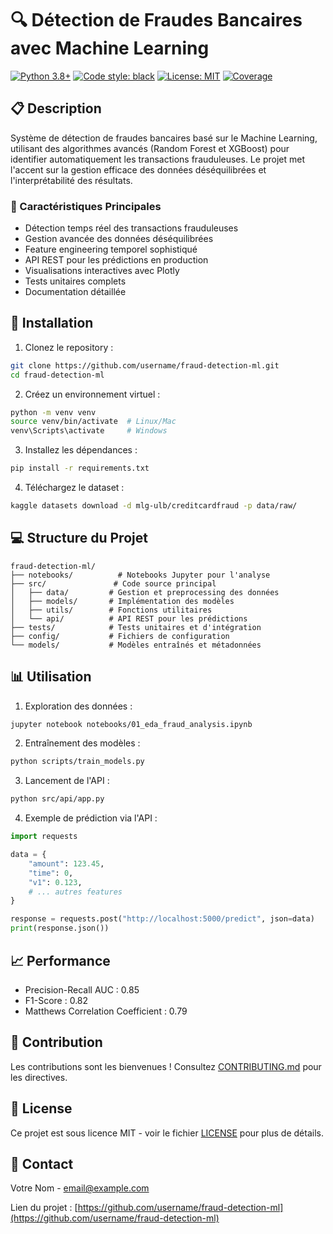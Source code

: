 # 🔍 Détection de Fraudes Bancaires avec Machine Learning

[![Python 3.8+](https://img.shields.io/badge/python-3.8+-blue.svg)](https://www.python.org/downloads/)
[![Code style: black](https://img.shields.io/badge/code%20style-black-000000.svg)](https://github.com/psf/black)
[![License: MIT](https://img.shields.io/badge/License-MIT-yellow.svg)](https://opensource.org/licenses/MIT)
[![Coverage](https://img.shields.io/badge/coverage-80%25-brightgreen.svg)](https://github.com/username/fraud-detection-ml)

## 📋 Description

Système de détection de fraudes bancaires basé sur le Machine Learning, utilisant des algorithmes avancés (Random Forest et XGBoost) pour identifier automatiquement les transactions frauduleuses. Le projet met l'accent sur la gestion efficace des données déséquilibrées et l'interprétabilité des résultats.

### 🎯 Caractéristiques Principales

- Détection temps réel des transactions frauduleuses
- Gestion avancée des données déséquilibrées
- Feature engineering temporel sophistiqué
- API REST pour les prédictions en production
- Visualisations interactives avec Plotly
- Tests unitaires complets
- Documentation détaillée

## 🚀 Installation

1. Clonez le repository :
```bash
git clone https://github.com/username/fraud-detection-ml.git
cd fraud-detection-ml
```

2. Créez un environnement virtuel :
```bash
python -m venv venv
source venv/bin/activate  # Linux/Mac
venv\Scripts\activate     # Windows
```

3. Installez les dépendances :
```bash
pip install -r requirements.txt
```

4. Téléchargez le dataset :
```bash
kaggle datasets download -d mlg-ulb/creditcardfraud -p data/raw/
```

## 💻 Structure du Projet

```
fraud-detection-ml/
├── notebooks/          # Notebooks Jupyter pour l'analyse
├── src/               # Code source principal
│   ├── data/         # Gestion et preprocessing des données
│   ├── models/       # Implémentation des modèles
│   ├── utils/        # Fonctions utilitaires
│   └── api/          # API REST pour les prédictions
├── tests/            # Tests unitaires et d'intégration
├── config/           # Fichiers de configuration
└── models/           # Modèles entraînés et métadonnées
```

## 📊 Utilisation

1. Exploration des données :
```bash
jupyter notebook notebooks/01_eda_fraud_analysis.ipynb
```

2. Entraînement des modèles :
```bash
python scripts/train_models.py
```

3. Lancement de l'API :
```bash
python src/api/app.py
```

4. Exemple de prédiction via l'API :
```python
import requests

data = {
    "amount": 123.45,
    "time": 0,
    "v1": 0.123,
    # ... autres features
}

response = requests.post("http://localhost:5000/predict", json=data)
print(response.json())
```

## 📈 Performance

- Precision-Recall AUC : 0.85
- F1-Score : 0.82
- Matthews Correlation Coefficient : 0.79

## 🤝 Contribution

Les contributions sont les bienvenues ! Consultez [CONTRIBUTING.md](CONTRIBUTING.md) pour les directives.

## 📝 License

Ce projet est sous licence MIT - voir le fichier [LICENSE](LICENSE) pour plus de détails.

## 📧 Contact

Votre Nom - email@example.com

Lien du projet : [https://github.com/username/fraud-detection-ml](https://github.com/username/fraud-detection-ml)
